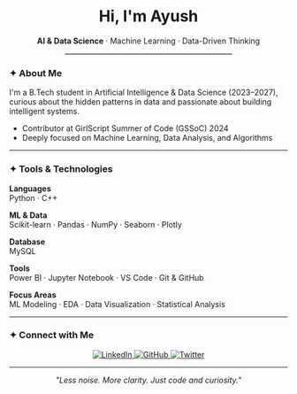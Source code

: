 <h1 align="center" style="font-weight:bold;">Hi, I'm Ayush </h1>

<p align="center">
  <strong>AI & Data Science</strong> · Machine Learning · Data-Driven Thinking
</p>

<hr style="width:60%; margin:auto; border:0.5px solid #e0e0e0;">

### ✦ About Me

I'm a B.Tech student in Artificial Intelligence & Data Science (2023–2027),  
curious about the hidden patterns in data and passionate about building intelligent systems.

- Contributor at GirlScript Summer of Code (GSSoC) 2024  
- Deeply focused on Machine Learning, Data Analysis, and Algorithms  

---

### ✦ Tools & Technologies

**Languages**  
Python · C++

**ML & Data**  
Scikit-learn · Pandas · NumPy · Seaborn · Plotly

**Database**  
MySQL

**Tools**  
Power BI · Jupyter Notebook · VS Code · Git & GitHub

**Focus Areas**  
ML Modeling · EDA · Data Visualization · Statistical Analysis

---

### ✦ Connect with Me

<p align="center">
  <a href="https://linkedin.com/in/ayush-kumar-0a7b85303" target="_blank">
    <img src="https://img.shields.io/badge/LinkedIn-000000?style=flat&logo=linkedin&logoColor=white" alt="LinkedIn"/>
  </a>
  <a href="https://github.com/Ayushsyntax" target="_blank">
    <img src="https://img.shields.io/badge/GitHub-000000?style=flat&logo=github&logoColor=white" alt="GitHub"/>
  </a>
  <a href="https://x.com/AyushSyntax" target="_blank">
    <img src="https://img.shields.io/badge/X-000000?style=flat&logo=twitter&logoColor=white" alt="Twitter"/>
  </a>
</p>

---

<p align="center"><em>"Less noise. More clarity. Just code and curiosity."</em></p>
